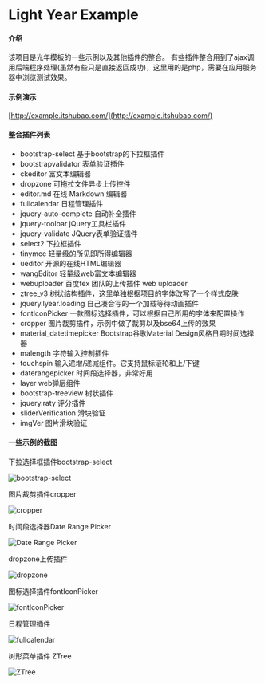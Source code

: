 # Light Year Example

#### 介绍
该项目是光年模板的一些示例以及其他插件的整合。
有些插件整合用到了ajax调用后端程序处理(虽然有些只是直接返回成功)，这里用的是php，需要在应用服务器中浏览测试效果。

#### 示例演示
[http://example.itshubao.com/](http://example.itshubao.com/)

#### 整合插件列表
- bootstrap-select           基于bootstrap的下拉框插件
- bootstrapvalidator         表单验证插件
- ckeditor                   富文本编辑器
- dropzone                   可拖拉文件异步上传控件
- editor.md                  在线 Markdown 编辑器
- fullcalendar               日程管理插件
- jquery-auto-complete       自动补全插件
- jquery-toolbar             jQuery工具栏插件
- jquery-validate            JQuery表单验证插件
- select2                    下拉框插件
- tinymce                    轻量级的所见即所得编辑器
- ueditor                    开源的在线HTML编辑器
- wangEditor                 轻量级web富文本编辑器
- webuploader                百度fex 团队的上传插件 web uploader
- ztree_v3                   树状结构插件，这里单独根据项目的字体改写了一个样式皮肤
- jquery.lyear.loading       自己凑合写的一个加载等待动画插件
- fontIconPicker             一款图标选择插件，可以根据自己所用的字体来配置操作
- cropper                    图片裁剪插件，示例中做了裁剪以及bse64上传的效果
- material_datetimepicker    Bootstrap谷歌Material Design风格日期时间选择器
- malength                   字符输入控制插件
- touchspin                  输入递增/递减组件。它支持鼠标滚轮和上/下键
- daterangepicker            时间段选择器，非常好用
- layer                      web弹层组件
- bootstrap-treeview         树状插件
- jquery.raty                评分插件
- sliderVerification         滑块验证
- imgVer                     图片滑块验证

#### 一些示例的截图

下拉选择框插件bootstrap-select

![bootstrap-select](https://images.gitee.com/uploads/images/2019/1216/105808_aa8640a0_82992.png "搜狗截图20191216104737.png")

图片裁剪插件cropper

![cropper](https://images.gitee.com/uploads/images/2019/1216/105905_ade7d333_82992.png "搜狗截图20191216105020.png")

时间段选择器Date Range Picker

![Date Range Picker](https://images.gitee.com/uploads/images/2019/1216/105931_e6735b75_82992.png "搜狗截图20191216105054.png")

dropzone上传插件

![dropzone](https://images.gitee.com/uploads/images/2019/1216/105959_80c3498f_82992.png "搜狗截图20191216105112.png")

图标选择插件fontIconPicker

![fontIconPicker](https://images.gitee.com/uploads/images/2019/1216/110030_de46dddc_82992.png "搜狗截图20191216105141.png")

日程管理插件

![fullcalendar](https://images.gitee.com/uploads/images/2019/1216/110057_f3993cf0_82992.png "搜狗截图20191216105158.png")

树形菜单插件 ZTree

![ZTree](https://images.gitee.com/uploads/images/2019/1216/110127_9c2825c4_82992.png "搜狗截图20191216105657.png")